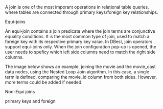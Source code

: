 A join is one of the most imporant operations in relational table queries, where tables are connected through primary keys/foreign key relationships. 

Equi-joins

An equi-join contains a join predicate where the join terms are conjunctive equality conditions. It is the most common type of join, used to match a foreign key with its respective primary key value. In DBest, join operators support equi-joins only. When the join configuration pop-up is opened, the user needs to speficy which left side columns need to match the right side columns.

The image below shows an example, joining the movie and the movie_cast data nodes, using the Nested Loop Join algorithm. In this case, a single term is defined, comparing the movie_id column from both sides. However, more terms could be added if needed. 


Non-Equi joins


primary keys and foreign 
